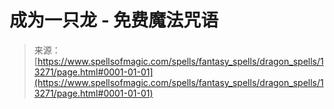 <!--yml

category: 未分类

date: 2024-06-12 18:51:41

-->

# 成为一只龙 - 免费魔法咒语

> 来源：[https://www.spellsofmagic.com/spells/fantasy_spells/dragon_spells/13271/page.html#0001-01-01](https://www.spellsofmagic.com/spells/fantasy_spells/dragon_spells/13271/page.html#0001-01-01)

